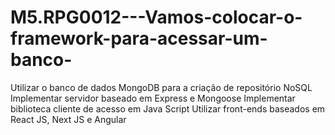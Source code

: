 # M5.RPG0012---Vamos-colocar-o-framework-para-acessar-um-banco-
Utilizar o banco de dados MongoDB para a criação de repositório NoSQL Implementar servidor baseado em Express e Mongoose Implementar biblioteca cliente de acesso em Java Script Utilizar front-ends baseados em React JS, Next JS e Angular
